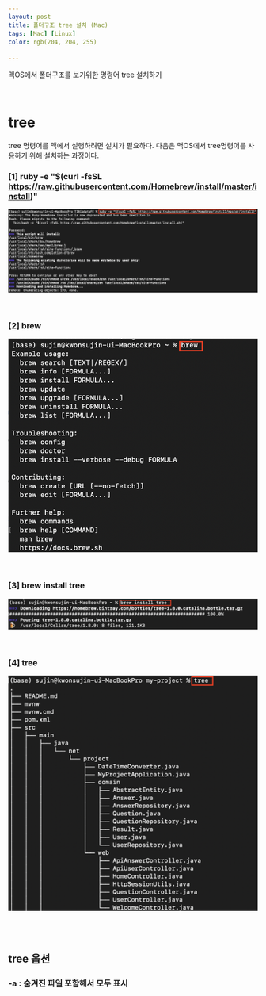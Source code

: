 ```yaml
---
layout: post
title: 폴더구조 tree 설치 (Mac)
tags: [Mac] [Linux]
color: rgb(204, 204, 255)

---
```


맥OS에서 폴더구조를 보기위한 명령어 tree 설치하기 

<br>

#  tree 

tree 명령어를 맥에서 실행하려면 설치가 필요하다. 다음은 맥OS에서 tree명령어를 사용하기 위해 설치하는 과정이다. 

### [1] ruby -e "$(curl -fsSL https://raw.githubusercontent.com/Homebrew/install/master/install)" 

![ruby](/assets/img/tip/ruby.png)

<br>

### [2] brew 

![brew](/assets/img/tip/brew.png)

<br>

### [3] brew install tree 

![brewtree](/assets/img/tip/brewtree.png)

<br>

### [4] tree 

![tree](/assets/img/tip/tree.png)

<br>

<br>

## tree 옵션 

### -a : 숨겨진 파일 포함해서 모두 표시 









